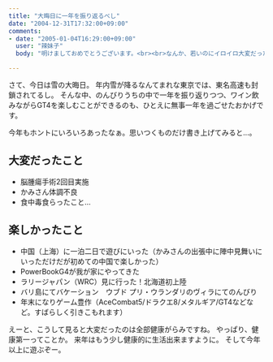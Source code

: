 ```yaml
---
title: "大晦日に一年を振り返るべし"
date: "2004-12-31T17:32:00+09:00"
comments:
- date: "2005-01-04T16:29:00+09:00"
  user: "辣妹子"
  body: "明けましておめでとうございます。<br><br>なんか、若いのにイロイロ大変だったのですね（笑） <br>でも、楽しい事もあったみたいだから、よしとしましょう。<br>ともあれ、今年も宜しくお願いいたします＾＾"

---
```


さて、今日は雪の大晦日。
年内雪が降るなんてまれな東京では、東名高速も封鎖されてるし。
そんな中、のんびりうちの中で一年を振り返りつつ、ワイン飲みながらGT4を楽しむことができるのも、ひとえに無事一年を過ごせたおかげです。

今年もホントにいろいろあったなぁ。思いつくものだけ書き上げてみると...。

## 大変だったこと

* 脳腫瘍手術2回目実施
* かみさん体調不良
* 食中毒食らったこと...

## 楽しかったこと

* 中国（上海）に一泊二日で遊びにいった（かみさんの出張中に陣中見舞いにいっただけだが初めての中国で楽しかった）
* PowerBookG4が我が家にやってきた
* ラリージャパン（WRC）見に行った！北海道初上陸
* バリ島にてバケーション　ウブド プリ・ウランダリのヴィラにてのんびり
* 年末になりゲーム豊作（AceCombat5/ドラクエ8/メタルギア/GT4などなど。すばらしく引きこもれます）

えーと、こうして見ると大変だったのは全部健康がらみですね。
やっぱり、健康第一ってことか。
来年はもう少し健康的に生活出来ますように。
そして今年以上に遊ぶぞー。
